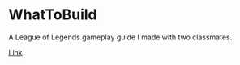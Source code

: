WhatToBuild
===========

A League of Legends gameplay guide I made with two classmates.

[Link](https://thebugjim.github.io/WhatToBuild/)
